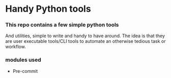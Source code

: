 # Handy Python tools

### This repo contains a few simple python tools
And utilities, simple to write and handy to have around. The idea is that they are
user executable tools/CLI tools to automate an otherwise tedious task or workflow.

### modules used
* Pre-commit
